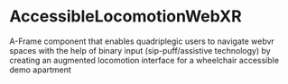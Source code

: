 # AccessibleLocomotionWebXR
A-Frame component that enables quadriplegic users to navigate webvr spaces with the help of binary input (sip-puff/assistive technology) by creating an augmented locomotion interface for a wheelchair accessible demo apartment
